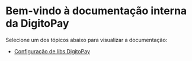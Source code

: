 # Bem-vindo à documentação interna da DigitoPay

Selecione um dos tópicos abaixo para visualizar a documentação:

- [Configuração de libs DigitoPay](./docs/config-libs/)
